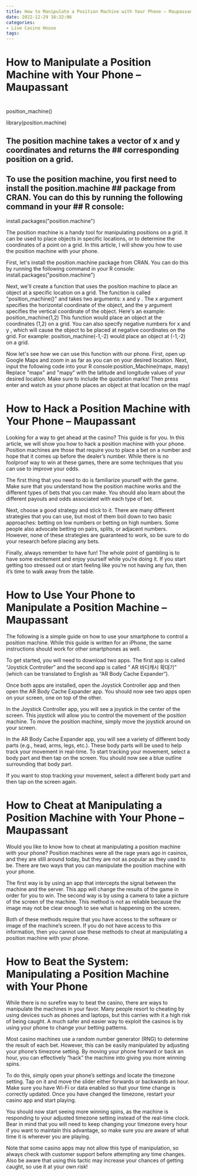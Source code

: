 ```yaml
---
title: How to Manipulate a Position Machine with Your Phone – Maupassant
date: 2022-12-29 16:32:06
categories:
- Live Casino House
tags:
---
```



#  How to Manipulate a Position Machine with Your Phone – Maupassant

#
 position_machine()

library(position.machine)


## The position machine takes a vector of x and y coordinates and returns the ## corresponding position on a grid.


## To use the position machine, you first need to install the position.machine ## package from CRAN. You can do this by running the following command in your ## R console:
install.packages("position.machine")


The position machine is a handy tool for manipulating positions on a grid. It can be used to place objects in specific locations, or to determine the coordinates of a point on a grid. In this article, I will show you how to use the position machine with your phone.

First, let's install the position.machine package from CRAN. You can do this by running the following command in your R console:
install.packages("position.machine")

Next, we'll create a function that uses the position machine to place an object at a specific location on a grid. The function is called "position_machine()" and takes two arguments: x and y . The x argument specifies the horizontal coordinate of the object, and the y argument specifies the vertical coordinate of the object. Here's an example:
position_machine(1,2)
This function would place an object at the coordinates (1,2) on a grid. You can also specify negative numbers for x and y , which will cause the object to be placed at negative coordinates on the grid. For example:
position_machine(-1,-2)
would place an object at (-1,-2) on a grid.

Now let's see how we can use this function with our phone. First, open up Google Maps and zoom in as far as you can on your desired location. Next, input the following code into your R console:position_Machine(mapx, mapy) 
Replace "mapx" and "mapy" with the latitude and longitude values of your desired location. Make sure to include the quotation marks! Then press enter and watch as your phone places an object at that location on the map!

#  How to Hack a Position Machine with Your Phone – Maupassant

Looking for a way to get ahead at the casino? This guide is for you. In this article, we will show you how to hack a position machine with your phone. Position machines are those that require you to place a bet on a number and hope that it comes up before the dealer’s number. While there is no foolproof way to win at these games, there are some techniques that you can use to improve your odds.

The first thing that you need to do is familiarize yourself with the game. Make sure that you understand how the position machine works and the different types of bets that you can make. You should also learn about the different payouts and odds associated with each type of bet.

Next, choose a good strategy and stick to it. There are many different strategies that you can use, but most of them boil down to two basic approaches: betting on low numbers or betting on high numbers. Some people also advocate betting on pairs, splits, or adjacent numbers. However, none of these strategies are guaranteed to work, so be sure to do your research before placing any bets.

Finally, always remember to have fun! The whole point of gambling is to have some excitement and enjoy yourself while you’re doing it. If you start getting too stressed out or start feeling like you’re not having any fun, then it’s time to walk away from the table.

#  How to Use Your Phone to Manipulate a Position Machine – Maupassant

The following is a simple guide on how to use your smartphone to control a position machine. While this guide is written for an iPhone, the same instructions should work for other smartphones as well.

To get started, you will need to download two apps. The first app is called “Joystick Controller” and the second app is called “ AR 바디캐시 확대기” (which can be translated to English as “AR Body Cache Expander”).

Once both apps are installed, open the Joystick Controller app and then open the AR Body Cache Expander app. You should now see two apps open on your screen, one on top of the other.

In the Joystick Controller app, you will see a joystick in the center of the screen. This joystick will allow you to control the movement of the position machine. To move the position machine, simply move the joystick around on your screen.

In the AR Body Cache Expander app, you will see a variety of different body parts (e.g., head, arms, legs, etc.). These body parts will be used to help track your movement in real-time. To start tracking your movement, select a body part and then tap on the screen. You should now see a blue outline surrounding that body part.

If you want to stop tracking your movement, select a different body part and then tap on the screen again.

#  How to Cheat at Manipulating a Position Machine with Your Phone – Maupassant

Would you like to know how to cheat at manipulating a position machine with your phone? Position machines were all the rage years ago in casinos, and they are still around today, but they are not as popular as they used to be. There are two ways that you can manipulate the position machine with your phone.

The first way is by using an app that intercepts the signal between the machine and the server. This app will change the results of the game in order for you to win. The second way is by using a camera to take a picture of the screen of the machine. This method is not as reliable because the image may not be clear enough to see what is happening on the screen.

Both of these methods require that you have access to the software or image of the machine’s screen. If you do not have access to this information, then you cannot use these methods to cheat at manipulating a position machine with your phone.

#  How to Beat the System: Manipulating a Position Machine with Your Phone

While there is no surefire way to beat the casino, there are ways to manipulate the machines in your favor. Many people resort to cheating by using devices such as phones and laptops, but this carries with it a high risk of being caught. A much safer and easier way to exploit the casinos is by using your phone to change your betting patterns.

Most casino machines use a random number generator (RNG) to determine the result of each bet. However, this can be easily manipulated by adjusting your phone’s timezone setting. By moving your phone forward or back an hour, you can effectively “hack” the machine into giving you more winning spins.

To do this, simply open your phone’s settings and locate the timezone setting. Tap on it and move the slider either forwards or backwards an hour. Make sure you have Wi-Fi or data enabled so that your time change is correctly updated. Once you have changed the timezone, restart your casino app and start playing.

You should now start seeing more winning spins, as the machine is responding to your adjusted timezone setting instead of the real-time clock. Bear in mind that you will need to keep changing your timezone every hour if you want to maintain this advantage, so make sure you are aware of what time it is wherever you are playing.

Note that some casino apps may not allow this type of manipulation, so always check with customer support before attempting any time changes. Also be aware that using this tactic may increase your chances of getting caught, so use it at your own risk!